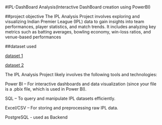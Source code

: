 #IPL-DashBoard Analysis(Interactive DashBoard creation using PowerBI)

##project objective
The IPL Analysis Project involves exploring and visualizing Indian Premier League (IPL) data to gain insights into team performances, player statistics, and match trends. It includes analyzing key metrics such as batting averages, bowling economy, win-loss ratios, and venue-based performances

##dataset used

<a href="https://docs.google.com/spreadsheets/d/1Gk-vyRRAGTtKeM05LzhjTvWgbJZhdQnA/edit?usp=sharing&ouid=113092499772322892053&rtpof=true&sd=true"> dataset 1 </a>

<a href="https://docs.google.com/spreadsheets/d/1AY9gPUCSBvbjc_p2QU-JE8PSXvbr82a0/edit?usp=sharing&ouid=113092499772322892053&rtpof=true&sd=true"> dataset 2 </a>

The IPL Analysis Project likely involves the following tools and technologies:

Power BI – For interactive dashboards and data visualization (since your file is a .pbix file, which is used in Power BI).

SQL – To query and manipulate IPL datasets efficiently.

Excel/CSV – For storing and preprocessing raw IPL data.

PostgreSQL - used as Backend
